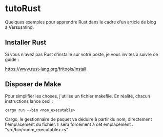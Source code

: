 # tutoRust

Quelques exemples pour apprendre Rust dans le cadre d'un article de  blog à Versusmind.

## Installer Rust

Si vous n'avez pas Rust d'installé sur votre poste, je vous invites à suivre ce guide :

https://www.rust-lang.org/fr/tools/install

## Disposer de Make

Pour simplifier les choses, j'utilise un fichier makefile.
En réalité, chacun instructions lance ceci :

```
cargo run --bin <nom_executable>
```

Cargo, le gestionnaire de paquet va déduire à partir du nom, directement l'emplacement du fichier.
Il sera forcément à cet emplacement : "src/bin/<nom_executable>.rs"

